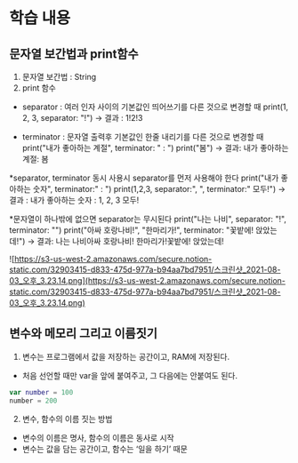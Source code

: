 # 학습 내용

## 문자열 보간법과 print함수

1. 문자열 보간법 : String
2. print 함수
- separator : 여러 인자 사이의 기본값인 띄어쓰기를 다른 것으로 변경할 때
    print(1, 2, 3, separator: "!") 
    → 결과 : 1!2!3
    
- terminator : 문자열 출력후 기본값인 한줄 내리기를 다른 것으로 변경할 때
    print("내가 좋아하는 계절", terminator: " : ")
    print("봄") 
    → 결과: 내가 좋아하는 계절: 봄
    

*separator, terminator 동시 사용시 separator를 먼저 사용해야 한다
print("내가 좋아하는 숫자", terminator:" : ")
print(1,2,3, separator:", ", terminator:" 모두!")
→ 결과 : 내가 좋아하는 숫자 : 1, 2, 3 모두!

*문자열이 하나밖에 없으면 separator는 무시된다
print("나는 나비", separator: "!", terminator: "")
print("아싸 호랑나비!", "한마리가!", terminator: "꽃밭에! 앉았는데!")
→ 결과: 나는 나비아싸 호랑나비! 한마리가!꽃밭에! 앉았는데!

![https://s3-us-west-2.amazonaws.com/secure.notion-static.com/32903415-d833-475d-977a-b94aa7bd7951/스크린샷_2021-08-03_오후_3.23.14.png](https://s3-us-west-2.amazonaws.com/secure.notion-static.com/32903415-d833-475d-977a-b94aa7bd7951/스크린샷_2021-08-03_오후_3.23.14.png)

## 변수와 메모리 그리고 이름짓기

1. 변수는 프로그램에서 값을 저장하는 공간이고, RAM에 저장된다.
- 처음 선언할 때만 var을 앞에 붙여주고, 그 다음에는 안붙여도 된다.

```swift
var number = 100
number = 200
```

2. 변수, 함수의 이름 짓는 방법
- 변수의 이름은 명사, 함수의 이름은 동사로 시작
- 변수는 값을 담는 공간이고, 함수는 ‘일을 하기’ 때문
